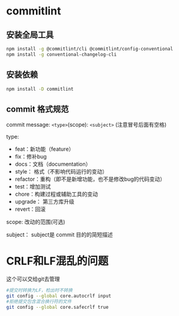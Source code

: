 # commitlint
## 安装全局工具
``` bash
npm install -g @commitlint/cli @commitlint/config-conventional
npm install -g conventional-changelog-cli
```
## 安装依赖
``` bash
npm install -D commitlint
```

## commit 格式规范
commit message: `<type>`(scope): `<subject>` (注意冒号后面有空格)

type:
- feat：新功能（feature）
- fix：修补bug
- docs：文档（documentation）
- style： 格式（不影响代码运行的变动）
- refactor：重构（即不是新增功能，也不是修改bug的代码变动）
- test：增加测试
- chore：构建过程或辅助工具的变动
- upgrade： 第三方库升级
- revert：回滚

scope:
改动的范围(可选)

subject：
subject是 commit 目的的简短描述

# CRLF和LF混乱的问题
这个可以交给git去管理
``` bash
#提交时转换为LF，检出时不转换
git config --global core.autocrlf input
#拒绝提交包含混合换行符的文件
git config --global core.safecrlf true
```